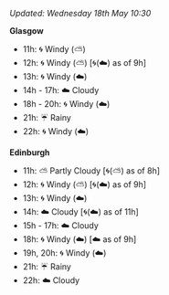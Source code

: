*Updated: Wednesday 18th May 10:30*

**Glasgow**

* 11h: :cyclone: Windy (:partly_sunny:)
* 12h: :cyclone: Windy (:partly_sunny:) [:cyclone:(:cloud:) as of 9h]
* 13h: :cyclone: Windy (:cloud:)
* 14h - 17h: :cloud: Cloudy
* 18h - 20h: :cyclone: Windy (:cloud:)
* 21h: :umbrella: Rainy
* 22h: :cyclone: Windy (:cloud:)

**Edinburgh**

* 11h: :partly_sunny: Partly Cloudy [:cyclone:(:partly_sunny:) as of 8h]
* 12h: :cyclone: Windy (:partly_sunny:) [:cyclone:(:cloud:) as of 9h]
* 13h: :cyclone: Windy (:cloud:)
* 14h: :cloud: Cloudy [:cyclone:(:cloud:) as of 11h]
* 15h - 17h: :cloud: Cloudy
* 18h: :cyclone: Windy (:cloud:) [:cloud: as of 9h]
* 19h, 20h: :cyclone: Windy (:cloud:)
* 21h: :umbrella: Rainy
* 22h: :cloud: Cloudy
